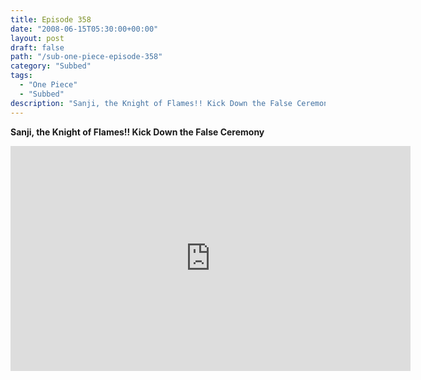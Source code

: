 ```yaml
---
title: Episode 358
date: "2008-06-15T05:30:00+00:00"
layout: post
draft: false
path: "/sub-one-piece-episode-358"
category: "Subbed"
tags:
  - "One Piece"
  - "Subbed"
description: "Sanji, the Knight of Flames!! Kick Down the False Ceremony"
---
```


**Sanji, the Knight of Flames!! Kick Down the False Ceremony**

<iframe width="640" height="360" src="https://www.rapidvideo.com/e/FXV0JU9CIT" frameborder="0" marginwidth=0 marginheight=0 scrolling=no allowfullscreen></iframe>

